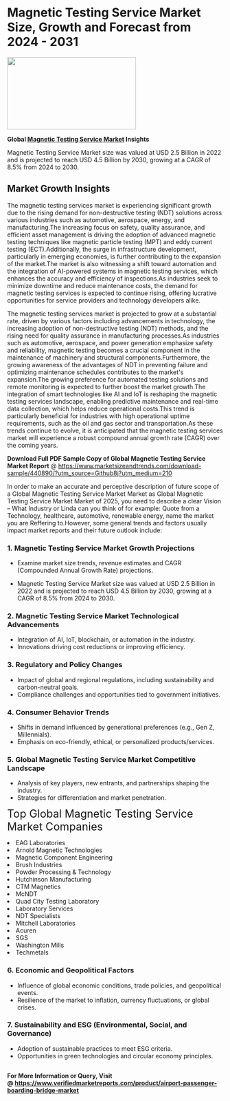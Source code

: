 <H1>Magnetic Testing Service Market Size, Growth and Forecast from 2024 - 2031</H1><img class="aligncenter size-medium wp-image-584254" src="https://thirdeyenews.in/wp-content/uploads/2024/09/Global-Market-Research-300x168.jpeg" alt="" width="300" height="168" /><p><strong>Global&nbsp;<a href="https://www.marketsizeandtrends.com/download-sample/440890/?utm_source=Github8j?utm_medium=210">Magnetic Testing Service Market</a> Insights</strong></p><p>Magnetic Testing Service Market size was valued at USD 2.5 Billion in 2022 and is projected to reach USD 4.5 Billion by 2030, growing at a CAGR of 8.5% from 2024 to 2030.</p><p><h2>Market Growth Insights</h2> <p>The magnetic testing services market is experiencing significant growth due to the rising demand for non-destructive testing (NDT) solutions across various industries such as automotive, aerospace, energy, and manufacturing.The increasing focus on safety, quality assurance, and efficient asset management is driving the adoption of advanced magnetic testing techniques like magnetic particle testing (MPT) and eddy current testing (ECT).Additionally, the surge in infrastructure development, particularly in emerging economies, is further contributing to the expansion of the market.The market is also witnessing a shift toward automation and the integration of AI-powered systems in magnetic testing services, which enhances the accuracy and efficiency of inspections.As industries seek to minimize downtime and reduce maintenance costs, the demand for magnetic testing services is expected to continue rising, offering lucrative opportunities for service providers and technology developers alike.</p> <p>The magnetic testing services market is projected to grow at a substantial rate, driven by various factors including advancements in technology, the increasing adoption of non-destructive testing (NDT) methods, and the rising need for quality assurance in manufacturing processes.As industries such as automotive, aerospace, and power generation emphasize safety and reliability, magnetic testing becomes a crucial component in the maintenance of machinery and structural components.Furthermore, the growing awareness of the advantages of NDT in preventing failure and optimizing maintenance schedules contributes to the market's expansion.The growing preference for automated testing solutions and remote monitoring is expected to further boost the market growth.The integration of smart technologies like AI and IoT is reshaping the magnetic testing services landscape, enabling predictive maintenance and real-time data collection, which helps reduce operational costs.This trend is particularly beneficial for industries with high operational uptime requirements, such as the oil and gas sector and transportation.As these trends continue to evolve, it is anticipated that the magnetic testing services market will experience a robust compound annual growth rate (CAGR) over the coming years.</p> <p><span class=""><strong>Download Full PDF Sample Copy of Global Magnetic Testing Service Market Report</strong> @ <a href="https://www.marketsizeandtrends.com/download-sample/440890/?utm_source=Github8j?utm_medium=210" target="_blank">https://www.marketsizeandtrends.com/download-sample/440890/?utm_source=Github8j?utm_medium=210</a></span></p><p>In order to make an accurate and perceptive description of future scope of a Global&nbsp;Magnetic Testing Service Market Market as Global&nbsp;Magnetic Testing Service Market Market of 2025, you need to describe a clear Vision &ndash; What Industry or Linda can you think of for example: Quote from a Technology, healthcare, automotive, renewable energy, name the market you are Reffering to.However, some general trends and factors usually impact market reports and their future outlook include:</p><h3>1.&nbsp;<strong>Magnetic Testing Service Market Growth Projections</strong></h3><ul><li>Examine market size trends, revenue estimates and CAGR (Compounded Annual Growth Rate) projections.</li><li><p>Magnetic Testing Service Market size was valued at USD 2.5 Billion in 2022 and is projected to reach USD 4.5 Billion by 2030, growing at a CAGR of 8.5% from 2024 to 2030.</p></li></ul><h3>2.&nbsp;<strong>Magnetic Testing Service Market Technological Advancements</strong></h3><ul><li>Integration of AI, IoT, blockchain, or automation in the industry.</li><li>Innovations driving cost reductions or improving efficiency.</li></ul><h3>3.&nbsp;<strong>Regulatory and Policy Changes</strong></h3><ul><li>Impact of global and regional regulations, including sustainability and carbon-neutral goals.</li><li>Compliance challenges and opportunities tied to government initiatives.</li></ul><h3>4.&nbsp;<strong>Consumer Behavior Trends</strong></h3><ul><li>Shifts in demand influenced by generational preferences (e.g., Gen Z, Millennials).</li><li>Emphasis on eco-friendly, ethical, or personalized products/services.</li></ul><h3>5.&nbsp;<strong>Global Magnetic Testing Service Market Competitive Landscape</strong></h3><ul><li>Analysis of key players, new entrants, and partnerships shaping the industry.</li><li>Strategies for differentiation and market penetration.</li></ul><p data-pm-slice="1 1 []"><span style="color: inherit; font-family: inherit; font-size: 25px;">Top Global Magnetic Testing Service Market Companies</span></p><div class="" data-test-id=""><p><li>EAG Laboratories</li><li> Arnold Magnetic Technologies</li><li> Magnetic Component Engineering</li><li> Brush Industries</li><li> Powder Processing & Technology</li><li> Hutchinson Manufacturing</li><li> CTM Magnetics</li><li> McNDT</li><li> Quad City Testing Laboratory</li><li> Laboratory Services</li><li> NDT Specialists</li><li> Mitchell Laboratories</li><li> Acuren</li><li> SGS</li><li> Washington Mills</li><li> Techmetals</li></p></div><h3>6.&nbsp;<strong>Economic and Geopolitical Factors</strong></h3><ul><li>Influence of global economic conditions, trade policies, and geopolitical events.</li><li>Resilience of the market to inflation, currency fluctuations, or global crises.</li></ul><h3>7.&nbsp;<strong>Sustainability and ESG (Environmental, Social, and Governance)</strong></h3><ul><li>Adoption of sustainable practices to meet ESG criteria.</li><li>Opportunities in green technologies and circular economy principles.</li></ul><h2><strong style="font-size: 14px;">For More Information or Query, Visit @&nbsp;</strong><a style="background-color: #ffffff; font-size: 14px;" href="https://www.marketsizeandtrends.com/report/magnetic-testing-service-market/" target="_blank">https://www.verifiedmarketreports.com/product/airport-passenger-boarding-bridge-market</a></h2>
